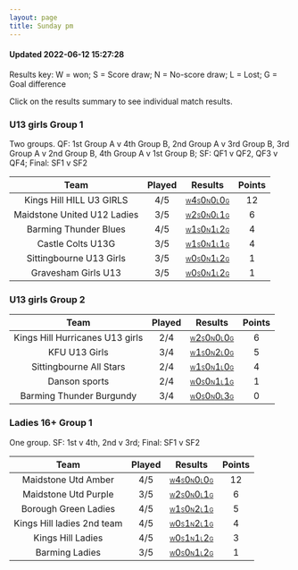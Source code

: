 ```yaml
---
layout: page
title: Sunday pm
---
```


#### Updated 2022-06-12 15:27:28 

Results key: W = won; S = Score draw; N = No-score draw; L = Lost; G = Goal difference

Click on the results summary to see individual match results.


### U13 girls Group 1
 Two groups. QF: 1st Group A v 4th Group B, 2nd Group A v 3rd Group B, 3rd Group A v 2nd Group B, 4th Group A v 1st Group B; SF: QF1 v QF2, QF3 v QF4; Final: SF1 v SF2

|            Team             | Played |                                                                                    Results                                                                                     | Points |
|:---------------------------:|:------:|:------------------------------------------------------------------------------------------------------------------------------------------------------------------------------:|:------:|
|  Kings Hill HILL U3 GIRLS   |  4/5   |  <a href="teamres/Kings-Hill-HILL-U3-GIRLS.html"><font size="1">W</font>4<font size="1">S</font>0<font size="1">N</font>0<font size="1">L</font>0<font size="1">G</font></a>   |   12   |
| Maidstone United U12 Ladies |  3/5   | <a href="teamres/Maidstone-United-U12-Ladies.html"><font size="1">W</font>2<font size="1">S</font>0<font size="1">N</font>0<font size="1">L</font>1<font size="1">G</font></a> |   6    |
|    Barming Thunder Blues    |  4/5   |    <a href="teamres/Barming-Thunder-Blues.html"><font size="1">W</font>1<font size="1">S</font>0<font size="1">N</font>1<font size="1">L</font>2<font size="1">G</font></a>    |   4    |
|      Castle Colts U13G      |  3/5   |      <a href="teamres/Castle-Colts-U13G.html"><font size="1">W</font>1<font size="1">S</font>0<font size="1">N</font>1<font size="1">L</font>1<font size="1">G</font></a>      |   4    |
|   Sittingbourne U13 Girls   |  3/5   |   <a href="teamres/Sittingbourne-U13-Girls.html"><font size="1">W</font>0<font size="1">S</font>0<font size="1">N</font>1<font size="1">L</font>2<font size="1">G</font></a>   |   1    |
|     Gravesham Girls U13     |  3/5   |     <a href="teamres/Gravesham-Girls-U13.html"><font size="1">W</font>0<font size="1">S</font>0<font size="1">N</font>1<font size="1">L</font>2<font size="1">G</font></a>     |   1    |


### U13 girls Group 2

|              Team               | Played |                                                                                      Results                                                                                       | Points |
|:-------------------------------:|:------:|:----------------------------------------------------------------------------------------------------------------------------------------------------------------------------------:|:------:|
| Kings Hill Hurricanes U13 girls |  2/4   | <a href="teamres/Kings-Hill-Hurricanes-U13-girls.html"><font size="1">W</font>2<font size="1">S</font>0<font size="1">N</font>0<font size="1">L</font>0<font size="1">G</font></a> |   6    |
|          KFU U13 Girls          |  3/4   |          <a href="teamres/KFU-U13-Girls.html"><font size="1">W</font>1<font size="1">S</font>0<font size="1">N</font>2<font size="1">L</font>0<font size="1">G</font></a>          |   5    |
|     Sittingbourne All Stars     |  2/4   |     <a href="teamres/Sittingbourne-All-Stars.html"><font size="1">W</font>1<font size="1">S</font>0<font size="1">N</font>1<font size="1">L</font>0<font size="1">G</font></a>     |   4    |
|          Danson sports          |  2/4   |          <a href="teamres/Danson-sports.html"><font size="1">W</font>0<font size="1">S</font>0<font size="1">N</font>1<font size="1">L</font>1<font size="1">G</font></a>          |   1    |
|    Barming Thunder Burgundy     |  3/4   |    <a href="teamres/Barming-Thunder-Burgundy.html"><font size="1">W</font>0<font size="1">S</font>0<font size="1">N</font>0<font size="1">L</font>3<font size="1">G</font></a>     |   0    |


### Ladies 16+ Group 1
 One group. SF: 1st v 4th, 2nd v 3rd; Final: SF1 v SF2

|            Team            | Played |                                                                                    Results                                                                                    | Points |
|:--------------------------:|:------:|:-----------------------------------------------------------------------------------------------------------------------------------------------------------------------------:|:------:|
|    Maidstone Utd Amber     |  4/5   |    <a href="teamres/Maidstone-Utd-Amber.html"><font size="1">W</font>4<font size="1">S</font>0<font size="1">N</font>0<font size="1">L</font>0<font size="1">G</font></a>     |   12   |
|    Maidstone Utd Purple    |  3/5   |    <a href="teamres/Maidstone-Utd-Purple.html"><font size="1">W</font>2<font size="1">S</font>0<font size="1">N</font>0<font size="1">L</font>1<font size="1">G</font></a>    |   6    |
|    Borough Green Ladies    |  4/5   |    <a href="teamres/Borough-Green-Ladies.html"><font size="1">W</font>1<font size="1">S</font>0<font size="1">N</font>2<font size="1">L</font>1<font size="1">G</font></a>    |   5    |
| Kings Hill ladies 2nd team |  4/5   | <a href="teamres/Kings-Hill-ladies-2nd-team.html"><font size="1">W</font>0<font size="1">S</font>1<font size="1">N</font>2<font size="1">L</font>1<font size="1">G</font></a> |   4    |
|     Kings Hill Ladies      |  4/5   |     <a href="teamres/Kings-Hill-Ladies.html"><font size="1">W</font>0<font size="1">S</font>1<font size="1">N</font>1<font size="1">L</font>2<font size="1">G</font></a>      |   3    |
|       Barming Ladies       |  3/5   |       <a href="teamres/Barming-Ladies.html"><font size="1">W</font>0<font size="1">S</font>0<font size="1">N</font>1<font size="1">L</font>2<font size="1">G</font></a>       |   1    |



<br /><br /><br />